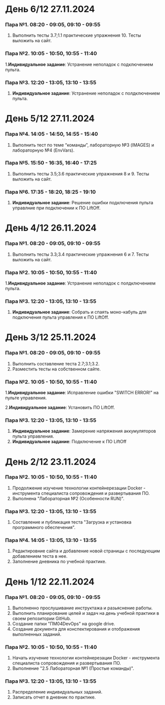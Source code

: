 # День 6/12 27.11.2024
### Пара №1. 08:20 - 09:05, 09:10 - 09:55
1. Выполнить тесты 3.7;1.1 практические упражнения 10. Тесты выложить на сайт. 
### Пара №2. 10:05 - 10:50, 10:55 - 11:40
1.**Индивидуальное задание**: Устранение неполадок с подключением пульта.
### Пара №3. 12:20 - 13:05, 13:10 - 13:55
1. **Индивидуальное задание**: Устранение неполадок с полдключением пульта.

# День 5/12 27.11.2024
### Пара №4. 14:05 - 14:50, 14:55 - 15:40
1. Выполнить тест  по теме “команды”, лабораторную №3 (IMAGES) и лабораторную №4 (EnvVars).
### Пара №5. 15:50 - 16:35, 16:40 - 17:25
1. Выполнить тесты 3.5;3.6 практические упражнения 8 и 9. Тесты выложить на сайт. 
### Пара №6. 17:35 - 18:20, 18:25 - 19:10
1. **Индивидуальное задание**: Решение ошибки подключения пульта управлние при подключении к ПО LiftOff.

# День 4/12 26.11.2024
### Пара №1. 08:20 - 09:05, 09:10 - 09:55
1. Выполнить тесты 3.3;3.4 практические упражнения 6 и 7. Тесты выложить на сайт. 
### Пара №2. 10:05 - 10:50, 10:55 - 11:40
1.**Индивидуальное задание**: Устранение неполадок с полдключением пульта.
### Пара №3. 12:20 - 13:05, 13:10 - 13:55
1. **Индивидуальное задание**: Собрать и спаять моно-кабуль для подключения пульта управления к ПО LiftOff.

# День 3/12 25.11.2024
### Пара №1. 08:20 - 09:05, 09:10 - 09:55
1. Выполнить составление теста 2.7;3.1;3.2.
2. Разместить тесты на собственном сайте.
### Пара №2. 10:05 - 10:50, 10:55 - 11:40
1.**Индивидуальное задание**: Исправление ошибки "SWITCH ERROR!" на пульте управления.

2.**Индивидуальное задание**: Установить ПО LiftOff.
### Пара №3. 12:20 - 13:05, 13:10 - 13:55
1. **Индивидуальное задание**: Замерение напряжения аккумуляторов пульта управления.
2. **Индивидуальное задание**: Подключение к ПО LiftOff

# День 2/12 23.11.2024

### Пара №2. 10:05 - 10:50, 10:55 - 11:40
1. Продолжение изучение технологии контейнерезации Docker - инструмента специалиста сопровождения и развертывания ПО.
2. Выполнена "Лабораторная №2 (Особенности RUN)".
### Пара №3. 12:20 - 13:05, 13:10 - 13:55
1. Составление и публикация теста "Загрузка и установка программного обеспечения".
### Пара №4. 14:05 - 13:05, 13:10 - 13:55
1. Редактировние сайта и добавление новой страницы с последующим добавлением теста в нее.
2. Заполнение дневника по учебной практике.
# День 1/12 22.11.2024

### Пара №1. 08:20 - 09:05, 09:10 - 09:55
1. Выполненно прослушивание инструктажа и разьяснение работы.
2. Выполнить планирование целей и задач на день учебной практики в своем репозитории GitHub.
3. Создание папки "ПМ04DevOps" на google drive.
4. Создание документа для конспектирования и отображения выполненных заданий.
### Пара №2. 10:05 - 10:50, 10:55 - 11:40
1. Начать изучение технологии контейнерезации Docker - инструмента специалиста сопровождения и развертывания ПО.
2. Выполнение "2.5 Лабораторная №1 (Простые команды)".
### Пара №3. 12:20 - 13:05, 13:10 - 13:55
1. Распределение индивидуальных заданий.
2. Записать отчет в дневник по практике.
